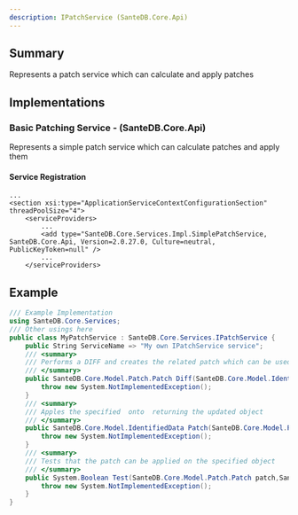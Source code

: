 ```yaml
---
description: IPatchService (SanteDB.Core.Api)
---
```


## Summary
Represents a patch service which can calculate and apply patches

## Implementations


### Basic Patching Service - (SanteDB.Core.Api)
Represents a simple patch service which can calculate patches and apply them

#### Service Registration
```markup
...
<section xsi:type="ApplicationServiceContextConfigurationSection" threadPoolSize="4">
	<serviceProviders>
		...
		<add type="SanteDB.Core.Services.Impl.SimplePatchService, SanteDB.Core.Api, Version=2.0.27.0, Culture=neutral, PublicKeyToken=null" />
		...
	</serviceProviders>
```
## Example
```csharp
/// Example Implementation
using SanteDB.Core.Services;
/// Other usings here
public class MyPatchService : SanteDB.Core.Services.IPatchService { 
	public String ServiceName => "My own IPatchService service";
	/// <summary>
	/// Performs a DIFF and creates the related patch which can be used to update             to
	/// </summary>
	public SanteDB.Core.Model.Patch.Patch Diff(SanteDB.Core.Model.IdentifiedData existing,SanteDB.Core.Model.IdentifiedData updated,System.String[] ignoreProperties){
		throw new System.NotImplementedException();
	}
	/// <summary>
	/// Apples the specified  onto  returning the updated object
	/// </summary>
	public SanteDB.Core.Model.IdentifiedData Patch(SanteDB.Core.Model.Patch.Patch patch,SanteDB.Core.Model.IdentifiedData data,System.Boolean force){
		throw new System.NotImplementedException();
	}
	/// <summary>
	/// Tests that the patch can be applied on the specified object
	/// </summary>
	public System.Boolean Test(SanteDB.Core.Model.Patch.Patch patch,SanteDB.Core.Model.IdentifiedData target){
		throw new System.NotImplementedException();
	}
}
```
